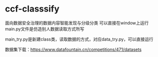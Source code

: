 # ccf-classsify
面向数据安全治理的数据内容智能发现与分级分类
可以直接在window上运行
main.py文件是仿造别人数据读取方式所写


main_try.py是新建class类，读取数据的方式，对应data_try.py，可以直接运行

数据集下载：https://www.datafountain.cn/competitions/471/datasets

